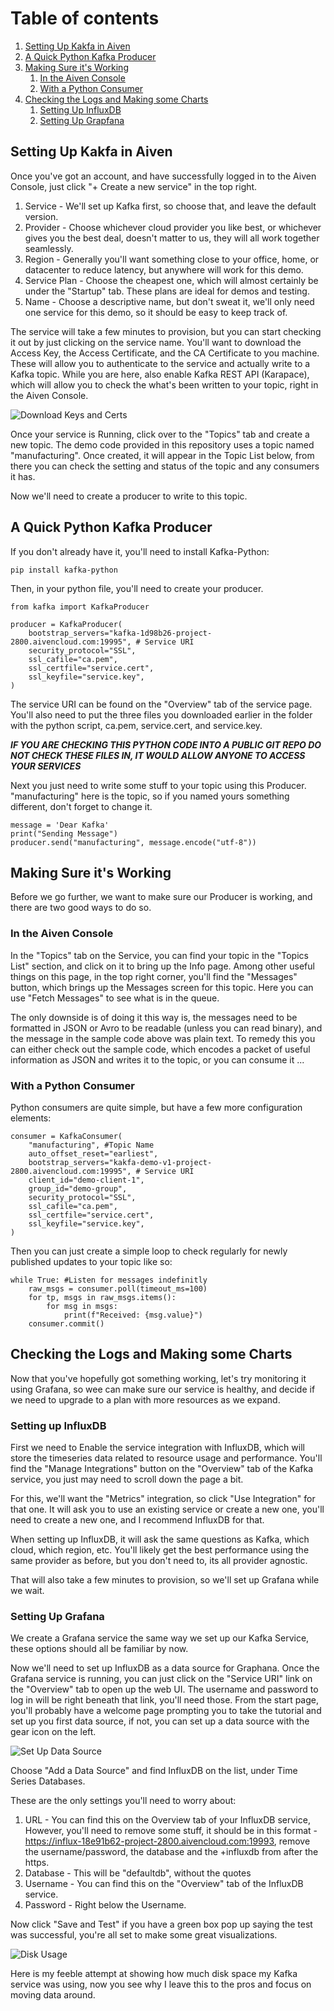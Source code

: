 # Table of contents
1. [Setting Up Kakfa in Aiven](#kafka)
2. [A Quick Python Kafka Producer](#producer)
3. [Making Sure it's Working](#test)
    1. [In the Aiven Console](#console)
    2. [With a Python Consumer](#consumer)
3. [Checking the Logs and Making some Charts](#logs)
    1. [Setting Up InfluxDB](#influxdb)
    2. [Setting Up Grapfana](#grafana)

## Setting Up Kakfa in Aiven <a name="kafka"></a>

Once you've got an account, and have successfully logged in to the Aiven Console, just click "+ Create a new service" in the top right.

1. Service - We'll set up Kafka first, so choose that, and leave the default version.
2. Provider - Choose whichever cloud provider you like best, or whichever gives you the best deal, doesn't matter to us, they will all work together seamlessly.
3. Region - Generally you'll want something close to your office, home, or datacenter to reduce latency, but anywhere will work for this demo.
4. Service Plan - Choose the cheapest one, which will almost certainly be under the "Startup" tab. These plans are ideal for demos and testing.
5. Name - Choose a descriptive name, but don't sweat it, we'll only need one service for this demo, so it should be easy to keep track of.

The service will take a few minutes to provision, but you can start checking it out by just clicking on the service name. You'll want to download the Access Key, the Access Certificate, and the CA Certificate to you machine. These will allow you to authenticate to the service and actually write to a Kafka topic. While you are here, also enable Kafka REST API (Karapace), which will allow you to check the what's been written to your topic, right in the Aiven Console.

![Download Keys and Certs](/images/Certs.png)

Once your service is Running, click over to the "Topics" tab and create a new topic. The demo code provided in this repository uses a topic named "manufacturing". Once created, it will appear in the Topic List below, from there you can check the setting and status of the topic and any consumers it has.

Now we'll need to create a producer to write to this topic.

## A Quick Python Kafka Producer <a name="producer"></a>

If you don't already have it, you'll need to install Kafka-Python:

  ```
  pip install kafka-python
  ```

Then, in your python file, you'll need to create your producer.

  ```
  from kafka import KafkaProducer

  producer = KafkaProducer(
      bootstrap_servers="kafka-1d98b26-project-2800.aivencloud.com:19995", # Service URI
      security_protocol="SSL",
      ssl_cafile="ca.pem",
      ssl_certfile="service.cert",
      ssl_keyfile="service.key",
  )
  ```

The service URI can be found on the "Overview" tab of the service page. You'll also need to put the three files you downloaded earlier in the folder with the python script, ca.pem, service.cert, and service.key.

***IF YOU ARE CHECKING THIS PYTHON CODE INTO A PUBLIC GIT REPO DO NOT CHECK THESE FILES IN, IT WOULD ALLOW ANYONE TO ACCESS YOUR SERVICES***

Next you just need to write some stuff to your topic using this Producer. "manufacturing" here is the topic, so if you named yours something different, don't forget to change it.

  ```
  message = 'Dear Kafka'
  print("Sending Message")
  producer.send("manufacturing", message.encode("utf-8"))
  ```

## Making Sure it's Working <a name="test"></a>
Before we go further, we want to make sure our Producer is working, and there are two good ways to do so.

### In the Aiven Console <a name="console"></a>

In the "Topics" tab on the Service, you can find your topic in the "Topics List" section, and click on it to bring up the Info page. Among other useful things on this page, in the top right corner, you'll find the "Messages" button, which brings up the Messages screen for this topic. Here you can use "Fetch Messages" to see what is in the queue.

The only downside is of doing it this way is, the messages need to be formatted in JSON or Avro to be readable (unless you can read binary), and the message in the sample code above was plain text. To remedy this you can either check out the sample code, which encodes a packet of useful information as JSON and writes it to the topic, or you can consume it ...

### With a Python Consumer <a name="consumer"></a>

Python consumers are quite simple, but have a few more configuration elements:
  ```
  consumer = KafkaConsumer(
      "manufacturing", #Topic Name
      auto_offset_reset="earliest",
      bootstrap_servers="kakfa-demo-v1-project-2800.aivencloud.com:19995", # Service URI
      client_id="demo-client-1",
      group_id="demo-group",
      security_protocol="SSL",
      ssl_cafile="ca.pem",
      ssl_certfile="service.cert",
      ssl_keyfile="service.key",
  )
  ```

Then you can just create a simple loop to check regularly for newly published updates to your topic like so:

  ```
  while True: #Listen for messages indefinitly
      raw_msgs = consumer.poll(timeout_ms=100)
      for tp, msgs in raw_msgs.items():
          for msg in msgs:
              print(f"Received: {msg.value}")
      consumer.commit()
  ```

## Checking the Logs and Making some Charts <a name="logs"></a>

Now that you've hopefully got something working, let's try monitoring it using Grafana, so wee can make sure our service is healthy, and decide if we need to upgrade to a plan with more resources as we expand.

### Setting up InfluxDB <a name="influxdb"></a>

First we need to Enable the service integration with InfluxDB, which will store the timeseries data related to resource usage and performance. You'll find the "Manage Integrations" button on the "Overview" tab of the Kafka service, you just may need to scroll down the page a bit.

For this, we'll want the "Metrics" integration, so click "Use Integration" for that one. It will ask you to use an existing service or create a new one, you'll need to create a new one, and I recommend InfluxDB for that.

When setting up InfluxDB, it will ask the same questions as Kafka, which cloud, which region, etc. You'll likely get the best performance using the same provider as before, but you don't need to, its all provider agnostic.

That will also take a few minutes to provision, so we'll set up Grafana while we wait.

### Setting Up Grafana <a name="grafana"></a>

We create a Grafana service the same way we set up our Kafka Service, these options should all be familiar by now.

Now we'll need to set up InfluxDB as a data source for Graphana. Once the Grafana service is running, you can just click on the "Service URI" link on the "Overview" tab to open up the web UI. The username and password to log in will be right beneath that link, you'll need those. From the start page, you'll probably have a welcome page prompting you to take the tutorial and set up you first data source, if not, you can set up a data source with the gear icon on the left.

![Set Up Data Source](/images/Grafana.png)

Choose "Add a Data Source" and find InfluxDB on the list, under Time Series Databases.

These are the only settings you'll need to worry about:
1. URL - You can find this on the Overview tab of your InfluxDB service, However, you'll need to remove some stuff, it should be in this format - https://influx-18e91b62-project-2800.aivencloud.com:19993, remove the username/password, the database and the +influxdb from after the https.
2. Database - This will be "defaultdb", without the quotes
3. Username - You can find this on the "Overview" tab of the InfluxDB service.
4. Password - Right below the Username.

Now click "Save and Test" if you have a green box pop up saying the test was successful, you're all set to make some great visualizations.

![Disk Usage](/images/Graph.png)

Here is my feeble attempt at showing how much disk space my Kafka service was using, now you see why I leave this to the pros and focus on moving data around.
